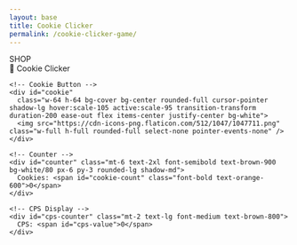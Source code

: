 ```yaml
---
layout: base
title: Cookie Clicker
permalink: /cookie-clicker-game/
---
```


<div class="grid grid-cols-4 gap-4 aspect-square">
  <!-- Shop -->
  <div class="col-span-1 bg-white p-4 shadow-lg flex flex-col" id="shop-container">
    <div class="text-xl font-bold mb-4 text-center">SHOP</div>
    <div id="shop-items"></div>
  </div>

  <!-- Game -->
  <div id="game-area" class="col-span-3 flex flex-col items-center justify-center bg-gradient-to-b from-yellow-100 to-orange-200 rounded-2xl shadow-xl relative overflow-hidden">
    <!-- Title -->
    <div class="text-4xl font-extrabold mb-6 text-brown-800 drop-shadow-md tracking-wide">
      🍪 Cookie Clicker
    </div>

    <!-- Cookie Button -->
    <div id="cookie" 
      class="w-64 h-64 bg-cover bg-center rounded-full cursor-pointer shadow-lg hover:scale-105 active:scale-95 transition-transform duration-200 ease-out flex items-center justify-center bg-white">
      <img src="https://cdn-icons-png.flaticon.com/512/1047/1047711.png" class="w-full h-full rounded-full select-none pointer-events-none" />
    </div>

    <!-- Counter -->
    <div id="counter" class="mt-6 text-2xl font-semibold text-brown-900 bg-white/80 px-6 py-3 rounded-lg shadow-md">
      Cookies: <span id="cookie-count" class="font-bold text-orange-600">0</span>
    </div>

    <!-- CPS Display -->
    <div id="cps-counter" class="mt-2 text-lg font-medium text-brown-800">
      CPS: <span id="cps-value">0</span>
    </div>
  </div>
</div>

<script src="https://cdn.tailwindcss.com"></script>
<script>
  // Shop items definition
  const shopItems = [
    { id: "cursorBtn", name: "🖱️ Cursor", emoji: "🖱️", cost: 15, cps: 1, color: "green" },
    { id: "grandmaBtn", name: "👵 Grandma", emoji: "👵", cost: 100, cps: 5, color: "blue" },
    { id: "factoryBtn", name: "🏭 Factory", emoji: "🏭", cost: 1000, cps: 50, color: "purple" },
    { id: "bankBtn", name: "🏦 Bank", emoji: "🏦", cost: 10000, cps: 500, color: "pink" },
    { id: "templeBtn", name: "⛪ Temple", emoji: "⛪", cost: 50000, cps: 2000, color: "indigo" },
    { id: "portalBtn", name: "🌌 Portal", emoji: "🌌", cost: 500000, cps: 10000, color: "red" }
  ];

  // Game state
  let gameState = {
    cookies: 0,
    cps: 0,
    upgrades: {}
  };

  const cookieCountEl = document.getElementById("cookie-count");
  const cpsValueEl = document.getElementById("cps-value");
  const shopContainer = document.getElementById("shop-items");
  const gameArea = document.getElementById("game-area");

  // Create shop buttons
  shopItems.forEach(item => {
    const btn = document.createElement("button");
    btn.id = item.id;
    btn.textContent = `${item.name} (Cost: ${item.cost})`;
    btn.className = `bg-${item.color}-500 hover:bg-${item.color}-600 text-white px-4 py-2 mb-2 rounded shadow transition`;
    btn.addEventListener("click", () => buyUpgrade(item));
    shopContainer.appendChild(btn);
    gameState.upgrades[item.id] = { count: 0, cost: item.cost };
  });

  // Buy upgrade
  function buyUpgrade(item) {
    const upgrade = gameState.upgrades[item.id];
    if (gameState.cookies >= upgrade.cost) {
      gameState.cookies -= upgrade.cost;
      upgrade.count++;
      gameState.cps += item.cps;
      upgrade.cost = Math.floor(upgrade.cost * 1.25); // inflation
      document.getElementById(item.id).textContent = `${item.name} (Cost: ${upgrade.cost}) | Owned: ${upgrade.count}`;
      updateCounter();
      flyEmoji(item.emoji);
    }
  }

  // Cookie click
  document.getElementById("cookie").addEventListener("click", (e) => {
    gameState.cookies++;
    updateCounter();
    floatingText(e.pageX, e.pageY, "+1 🍪");
  });

  // Floating +1 animation
  function floatingText(x, y, text) {
    const floating = document.createElement("span");
    floating.textContent = text;
    floating.className = "absolute text-orange-600 font-bold";
    floating.style.left = x + "px";
    floating.style.top = y + "px";
    floating.style.pointerEvents = "none";
    floating.style.animation = "floatUp 1s ease-out forwards";
    document.body.appendChild(floating);
    setTimeout(() => floating.remove(), 1000);
  }

  // Flying emoji animation (when buying)
  function flyEmoji(emoji) {
    const fly = document.createElement("span");
    fly.textContent = emoji;
    fly.className = "absolute text-4xl";
    fly.style.left = Math.random() * (gameArea.offsetWidth - 50) + "px";
    fly.style.top = Math.random() * (gameArea.offsetHeight - 50) + "px";
    fly.style.animation = "flyAround 2s ease-out forwards";
    gameArea.appendChild(fly);
    setTimeout(() => fly.remove(), 2000);
  }

  // Update counters
  function updateCounter() {
    cookieCountEl.textContent = Math.floor(gameState.cookies);
    cpsValueEl.textContent = gameState.cps;
  }

  // Auto cookie generation
  setInterval(() => {
    gameState.cookies += gameState.cps;
    updateCounter();
  }, 1000);

  // Save/load
  function saveGame() {
    localStorage.setItem("cookieGame", JSON.stringify(gameState));
  }
  function loadGame() {
    const saved = localStorage.getItem("cookieGame");
    if (saved) {
      gameState = JSON.parse(saved);
      // Update shop buttons with costs + owned
      shopItems.forEach(item => {
        const upgrade = gameState.upgrades[item.id];
        if (upgrade) {
          document.getElementById(item.id).textContent = `${item.name} (Cost: ${upgrade.cost}) | Owned: ${upgrade.count}`;
        }
      });
      updateCounter();
    }
  }
  window.addEventListener("beforeunload", saveGame);
  window.addEventListener("load", loadGame);
</script>

<style>
@keyframes floatUp {
  from { transform: translateY(0); opacity: 1; }
  to { transform: translateY(-50px); opacity: 0; }
}

@keyframes flyAround {
  0% { transform: translate(0,0) scale(1); opacity: 1; }
  50% { transform: translate(50px,-50px) scale(1.3); opacity: 0.8; }
  100% { transform: translate(-30px,60px) scale(0.8); opacity: 0; }
}
</style>
